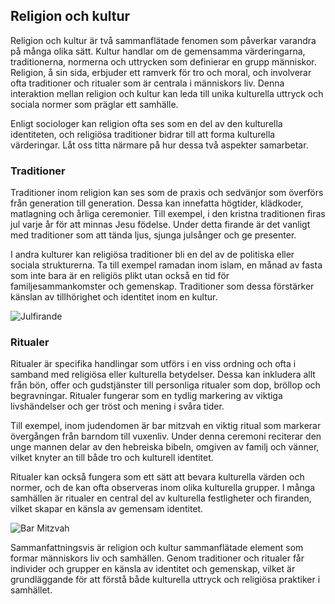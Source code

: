 ## Religion och kultur

Religion och kultur är två sammanflätade fenomen som påverkar varandra på många olika sätt. Kultur handlar om de gemensamma värderingarna, traditionerna, normerna och uttrycken som definierar en grupp människor. Religion, å sin sida, erbjuder ett ramverk för tro och moral, och involverar ofta traditioner och ritualer som är centrala i människors liv. Denna interaktion mellan religion och kultur kan leda till unika kulturella uttryck och sociala normer som präglar ett samhälle.

Enligt sociologer kan religion ofta ses som en del av den kulturella identiteten, och religiösa traditioner bidrar till att forma kulturella värderingar. Låt oss titta närmare på hur dessa två aspekter samarbetar.

### Traditioner

Traditioner inom religion kan ses som de praxis och sedvänjor som överförs från generation till generation. Dessa kan innefatta högtider, klädkoder, matlagning och årliga ceremonier. Till exempel, i den kristna traditionen firas jul varje år för att minnas Jesu födelse. Under detta firande är det vanligt med traditioner som att tända ljus, sjunga julsånger och ge presenter. 

I andra kulturer kan religiösa traditioner bli en del av de politiska eller sociala strukturerna. Ta till exempel ramadan inom islam, en månad av fasta som inte bara är en religiös plikt utan också en tid för familjesammankomster och gemenskap. Traditioner som dessa förstärker känslan av tillhörighet och identitet inom en kultur.

![Julfirande](https://via.placeholder.com/800x400.png?text=Julfirande) 

### Ritualer

Ritualer är specifika handlingar som utförs i en viss ordning och ofta i samband med religiösa eller kulturella betydelser. Dessa kan inkludera allt från bön, offer och gudstjänster till personliga ritualer som dop, bröllop och begravningar. Ritualer fungerar som en tydlig markering av viktiga livshändelser och ger tröst och mening i svåra tider.

Till exempel, inom judendomen är bar mitzvah en viktig ritual som markerar övergången från barndom till vuxenliv. Under denna ceremoni reciterar den unge mannen delar av den hebreiska bibeln, omgiven av familj och vänner, vilket knyter an till både tro och kulturell identitet. 

Ritualer kan också fungera som ett sätt att bevara kulturella värden och normer, och de kan ofta observeras inom olika kulturella grupper. I många samhällen är ritualer en central del av kulturella festligheter och firanden, vilket skapar en känsla av gemensam identitet.

![Bar Mitzvah](https://via.placeholder.com/800x400.png?text=Bar+Mitzvah) 

Sammanfattningsvis är religion och kultur sammanflätade element som formar människors liv och samhällen. Genom traditioner och ritualer får individer och grupper en känsla av identitet och gemenskap, vilket är grundläggande för att förstå både kulturella uttryck och religiösa praktiker i samhället.